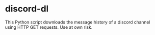 # discord-dl
This Python script downloads the message history of a discord channel using HTTP GET requests. Use at own risk.
